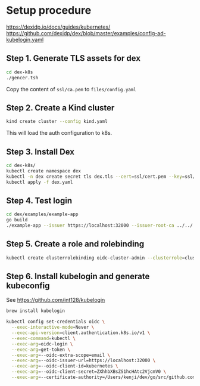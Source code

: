 # Setup procedure

https://dexidp.io/docs/guides/kubernetes/
https://github.com/dexidp/dex/blob/master/examples/config-ad-kubelogin.yaml


## Step 1. Generate TLS assets for dex

```bash
cd dex-k8s
./gencer.tsh
```


Copy the content of `ssl/ca.pem` to `files/config.yaml`


## Step 2. Create a Kind cluster

```bash
kind create cluster --config kind.yaml
```

This will load the auth configuration to k8s.


## Step 3. Install Dex

```bash
cd dex-k8s/
kubectl create namespace dex
kubectl -n dex create secret tls dex.tls --cert=ssl/cert.pem --key=ssl/key.pem
kubectl apply -f dex.yaml
```

## Step 4. Test login

```bash
cd dex/examples/example-app
go build
./example-app --issuer https://localhost:32000 --issuer-root-ca ../../../dex-k8s/ssl/ca.pem
```

## Step 5. Create a role and rolebinding

```bash
kubectl create clusterrolebinding oidc-cluster-admin --clusterrole=cluster-admin --user=admin@example.com
```


## Step 6. Install kubelogin and generate kubeconfig


See https://github.com/int128/kubelogin

```bash
brew install kubelogin

kubectl config set-credentials oidc \
  --exec-interactive-mode=Never \
  --exec-api-version=client.authentication.k8s.io/v1 \
  --exec-command=kubectl \
  --exec-arg=oidc-login \
  --exec-arg=get-token \
  --exec-arg=--oidc-extra-scope=email \
  --exec-arg=--oidc-issuer-url=https://localhost:32000 \
  --exec-arg=--oidc-client-id=kubernetes \
  --exec-arg=--oidc-client-secret=ZXhhbXBsZS1hcHAtc2VjcmV0 \
  --exec-arg=--certificate-authority=/Users/kenji/dev/go/src/github.com/kkaneda/random/auth/dex-k8s/ssl/ca.pem
```
